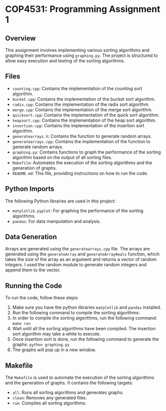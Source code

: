 # COP4531: Programming Assignment 1

## Overview

This assignment involves implementing various sorting algorithms and graphing their performance using `graphing.py`. The project is structured to allow easy execution and testing of the sorting algorithms.

## Files

- `counting.cpp`: Contains the implementation of the counting sort algorithm.
- `bucket.cpp`: Contains the implementation of the bucket sort algorithm.
- `radix.cpp`: Contains the implementation of the radix sort algorithm.
- `merge.cpp`: Contains the implementation of the merge sort algorithm.
- `quicksort.cpp`: Contains the implementation of the quick sort algorithm.
- `heapsort.cpp`: Contains the implementation of the heap sort algorithm.
- `insertion.cpp`: Contains the implementation of the insertion sort algorithm.
- `generatearrays.h`: Contains the function to generate random arrays.
- `generatearrays.cpp`: Contains the implementation of the function to generate random arrays.
- `graphing.py`: Contains functions to graph the performance of the sorting algorithm based on the output of all sorting files.
- `Makefile`: Automates the execution of the sorting algorithms and the generation of graphs.
- `README.md`: This file, providing instructions on how to run the code.

## Python Imports

The following Python libraries are used in this project:

- `matplotlib.pyplot`: For graphing the performance of the sorting algorithms.
- `pandas`: For data manipulation and analysis.

## Data Generation

Arrays are generated using the `generatearrays.cpp` file. The arrays are generated using the `generateArray` and `generateArrayReals` function, which takes the size of the array as an argument and returns a vector of random integers. I used the random module to generate random integers and append them to the vector.

## Running the Code

To run the code, follow these steps:

1. Make sure you have the python libraries `matplotlib` and `pandas` installed.
2. Run the following command to compile the sorting algorithms:
3. In order to compile the sorting algorithms, run the following command:
   `make run`
4. Wait until all the sorting algorithms have been compiled. The insertion sort algorithm may take a while to execute.
5. Once insertion sort is done, run the following command to generate the graphs:
   `python graphing.py`
6. The graphs will pop up in a new window.

## Makefile

The `Makefile` is used to automate the execution of the sorting algorithms and the generation of graphs. It contains the following targets:

- `all`: Runs all sorting algorithms and generates graphs.
- `clean`: Removes any generated files.
- `run`: Compiles all sorting algorithms.